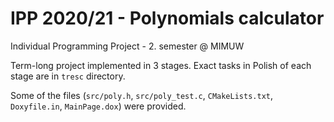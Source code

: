 # IPP 2020/21 - Polynomials calculator

Individual Programming Project - 2. semester @ MIMUW

Term-long project implemented in 3 stages. Exact tasks in Polish of each stage are in ```tresc``` directory.

Some of the files (```src/poly.h```, ```src/poly_test.c```, ```CMakeLists.txt```, ```Doxyfile.in```, ```MainPage.dox```) were provided.
